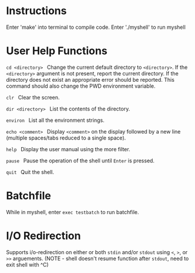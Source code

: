 # Instructions

Enter 'make' into terminal to compile code.
Enter './myshell' to run myshell


# User Help Functions

```cd <directory> ```
Change the current default directory to ```<directory>```. If the ```<directory>``` argument is not present, report the current directory. If the directory does not exist an appropriate error should be reported. This command should also change the PWD environment variable.

```clr ```
Clear the screen.

```dir <directory> ```
List the contents of the directory.

```environ ```
List all the environment strings.

```echo <comment> ```
Display ```<comment>``` on the display followed by a new line (multiple spaces/tabs reduced to a single space).

```help ```
Display the user manual using the more filter.

```pause ```
Pause the operation of the shell until ```Enter``` is pressed.

```quit ```
Quit the shell.

# Batchfile

While in myshell, enter ```exec testbatch``` to run batchfile.

# I/O Redirection

Supports i/o-redirection on either or both ```stdin``` and/or ```stdout``` using ```<```, ```>```, or ```>>``` arguements.
(NOTE - shell doesn't resume function after ```stdout```, need to exit shell with ^C)
